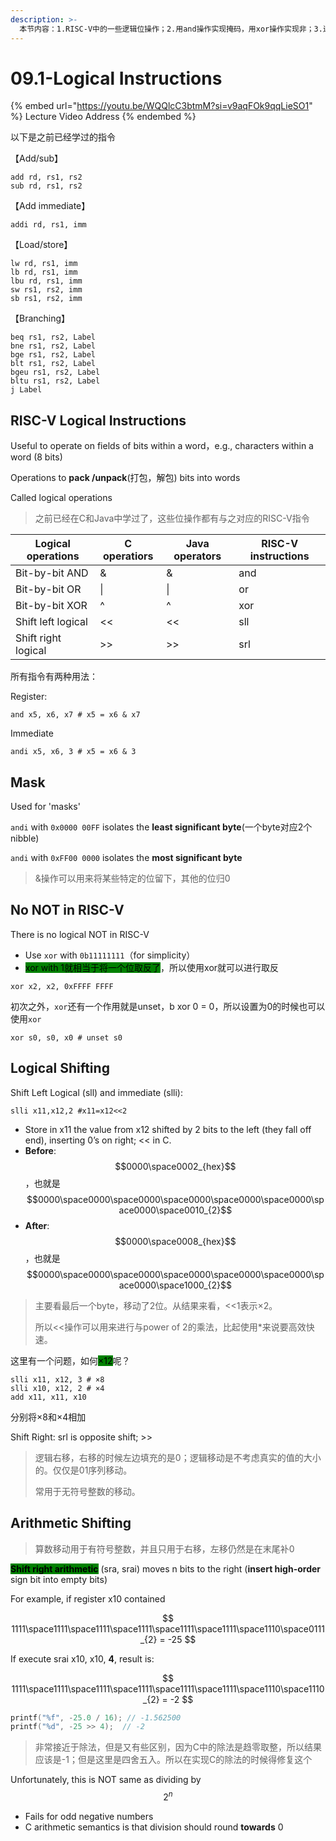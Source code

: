 ```yaml
---
description: >-
  本节内容：1.RISC-V中的一些逻辑位操作；2.用and操作实现掩码，用xor操作实现非；3.逻辑移动（仅仅看做01序列，处理无符号数）；4.算数右移（有符号数）
---
```


# 09.1-Logical Instructions

{% embed url="https://youtu.be/WQQlcC3btmM?si=v9aqFOk9qqLieSO1" %}
Lecture Video Address
{% endembed %}

以下是之前已经学过的指令

【Add/sub】

```assembly
add rd, rs1, rs2
sub rd, rs1, rs2
```

【Add immediate】

```assembly
addi rd, rs1, imm
```

【Load/store】

```assembly
lw rd, rs1, imm
lb rd, rs1, imm
lbu rd, rs1, imm
sw rs1, rs2, imm
sb rs1, rs2, imm
```

【Branching】

```assembly
beq rs1, rs2, Label
bne rs1, rs2, Label
bge rs1, rs2, Label
blt rs1, rs2, Label
bgeu rs1, rs2, Label
bltu rs1, rs2, Label
j Label
```

## RISC-V Logical Instructions

Useful to operate on fields of bits within a word，e.g., characters within a word (8 bits)

Operations to **pack /unpack**(打包，解包) bits into words

Called logical operations

> 之前已经在C和Java中学过了，这些位操作都有与之对应的RISC-V指令

| Logical operations  | C operatiors | Java operators | RISC-V instructions |
| ------------------- | ------------ | -------------- | ------------------- |
| Bit-by-bit AND      | &            | &              | and                 |
| Bit-by-bit OR       | \|           | \|             | or                  |
| Bit-by-bit XOR      | ^            | ^              | xor                 |
| Shift left logical  | <<           | <<             | sll                 |
| Shift right logical | >>           | >>             | srl                 |

所有指令有两种用法：

Register:

```Assembly
and x5, x6, x7 # x5 = x6 & x7
```

Immediate

```Assembly
andi x5, x6, 3 # x5 = x6 & 3
```

## Mask

Used for 'masks'

`andi` with `0x0000 00FF` isolates the **least significant byte**(一个byte对应2个nibble)

`andi` with `0xFF00 0000` isolates the **most significant byte**

> &操作可以用来将某些特定的位留下，其他的位归0

## No NOT in RISC-V

There is no logical NOT in RISC-V

* Use `xor` with `0b11111111`（for simplicity）
* <mark style="background-color:green;">xor with 1就相当于将一个位取反了</mark>，所以使用xor就可以进行取反

```armasm
xor x2, x2, 0xFFFF FFFF
```

初次之外，`xor`还有一个作用就是unset，b xor 0 = 0，所以设置为0的时候也可以使用`xor`

```
xor s0, s0, x0 # unset s0
```

## Logical Shifting

Shift Left Logical (sll) and immediate (slli):

```Assembly
slli x11,x12,2 #x11=x12<<2
```

* Store in x11 the value from x12 shifted by 2 bits to the left (they fall off end), inserting 0’s on right; << in C.
* **Before**: $$0000\space0002_{hex}$$ ，也就是 $$0000\space0000\space0000\space0000\space0000\space0000\space0000\space0010_{2}$$
* **After**: $$0000\space0008_{hex}$$，也就是 $$0000\space0000\space0000\space0000\space0000\space0000\space0000\space1000_{2}$$

> 主要看最后一个byte，移动了2位。从结果来看，<<1表示×2。
>
> 所以<<操作可以用来进行与power of 2的乘法，比起使用\*来说要高效快速。

这里有一个问题，如何<mark style="background-color:green;">×12</mark>呢？

```assembly
slli x11, x12, 3 # ×8
slli x10, x12, 2 # ×4
add x11, x11, x10
```

分别将×8和×4相加

Shift Right: srl is opposite shift; >>

> 逻辑右移，右移的时候左边填充的是0；逻辑移动是不考虑真实的值的大小的。仅仅是01序列移动。
>
> 常用于无符号整数的移动。

## Arithmetic Shifting

> 算数移动用于有符号整数，并且只用于右移，左移仍然是在末尾补0

<mark style="background-color:green;">**Shift right arithmetic**</mark> (sra, srai) moves n bits to the right (**insert high-order** sign bit into empty bits)

For example, if register x10 contained

$$
1111\space1111\space1111\space1111\space1111\space1111\space1110\space0111_{2} = -25
$$

If execute srai x10, x10, **4**, result is:

$$
1111\space1111\space1111\space1111\space1111\space1111\space1110\space1110_{2} = -2
$$

```c
printf("%f", -25.0 / 16); // -1.562500
printf("%d", -25 >> 4);  // -2
```

> 非常接近于除法，但是又有些区别，因为C中的除法是趋零取整，所以结果应该是-1；但是这里是四舍五入。所以在实现C的除法的时候得修复这个

Unfortunately, this is NOT same as dividing by $$2^n$$

* Fails for odd negative numbers
* C arithmetic semantics is that division should round **towards** 0
